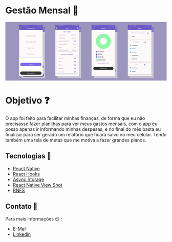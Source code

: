 # Gestão Mensal :iphone:


![Screenshots](https://github.com/allandev7/GestaoVida/blob/master/Mobile%20Screenshots.png)


# Objetivo :question:
O app foi feito para facilitar minhas finanças, de forma que eu não precisasse fazer planilhas para ver meus gastos mensais,
com o app eu posso apenas ir informando minhas despesas, e no final do mês basta eu finalizar para ser gerado um relatório 
que ficará salvo no meu celular. Tendo também uma tela de metas que me motiva a fazer grandes planos.



## Tecnologias :rocket:

* [React Native](https://reactnative.dev/)
* [React Hooks](https://pt-br.reactjs.org/docs/hooks-intro.html)
* [Async Storage](https://github.com/react-native-community/async-storage)
* [React Native View Shot](https://github.com/gre/react-native-view-shot)
* [RNFS](https://github.com/itinance/react-native-fs)

## Contato :email:
Para mais informações :smirk: :

* [E-Mail](mailto:allansilvapereira10@gmail.com)
* [Linkedin](https://www.linkedin.com/in/allan-da-silva-pereira-228203161/?originalSubdomain=br)
